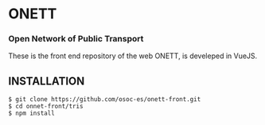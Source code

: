 # ONETT
### Open Network of Public Transport  
These is the front end repository of the web ONETT, is develeped in VueJS.  
## INSTALLATION  
```
$ git clone https://github.com/osoc-es/onett-front.git  
$ cd onnet-front/tris  
$ npm install  
```
